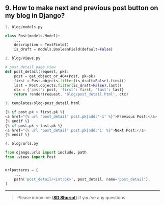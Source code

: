 ## 9. How to make next and previous post button on my blog in Django?

```python
1. blog/models.py

class Post(models.Model):
	...
	description = TextField()
	is_draft = models.BooleanField(default=False)
```

```python
2. blog/views.py

# post_detail_page_view
def post_detail(request, pk):
	post = get_object_or_404(Post, pk=pk)
	first = Post.objects.filter(is_draft=False).first()
	last = Post.objects.filter(is_draft=False).last()
	ctx = {'post': post, 'first': first, 'last': last}
	return render(request, 'blog/post_detail.html', ctx)
```
```python
3. templates/blog/post_detail.html

{% if post.pk > first.pk %}
<a href="{% url 'post_detail' post.pk|add:'-1' %}">Previous Post:</a>
{% endif %}
{% if post.pk < last.pk %}
<a href="{% url 'post_detail' post.pk|add:'1' %}">Next Post:</a>
{% endif %}
```
```python
4. blog/urls.py

from django.urls import include, path
from .views import Post


urlpatterns = [
	...
    path('post_detail/<int:pk>', post_detail, name='post_detail'),
]
```
---

> Please inbox me (**[SD Shoriot](https://www.facebook.com/shoriot)**) if you've any questions.